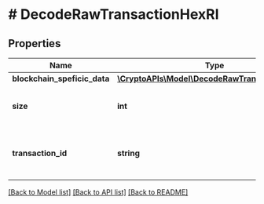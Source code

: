 # # DecodeRawTransactionHexRI

## Properties

Name | Type | Description | Notes
------------ | ------------- | ------------- | -------------
**blockchain_speficic_data** | [**\CryptoAPIs\Model\DecodeRawTransactionHexRIS**](DecodeRawTransactionHexRIS.md) |  |
**size** | **int** | Represents the total size of this transaction. |
**transaction_id** | **string** | Represents the decoded transaction hex. |

[[Back to Model list]](../../README.md#models) [[Back to API list]](../../README.md#endpoints) [[Back to README]](../../README.md)
